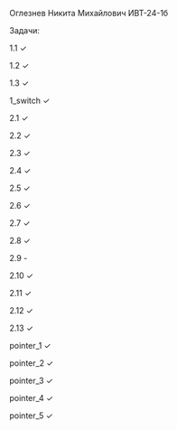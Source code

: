 Оглезнев Никита Михайлович ИВТ-24-1б

Задачи:

1.1 ✓

1.2 ✓

1.3 ✓

1_switch ✓

2.1 ✓

2.2 ✓

2.3 ✓

2.4 ✓

2.5 ✓

2.6 ✓

2.7 ✓

2.8 ✓

2.9 -

2.10 ✓

2.11 ✓

2.12 ✓

2.13 ✓

pointer_1 ✓

pointer_2 ✓

pointer_3 ✓

pointer_4 ✓

pointer_5 ✓

